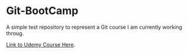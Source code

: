 # Git-BootCamp

A simple test repository to represent a Git course I am currently working throug.

[Link to Udemy Course Here](https://www.udemy.com/course/git-bootcamp-with-github-learn-step-by-step).
